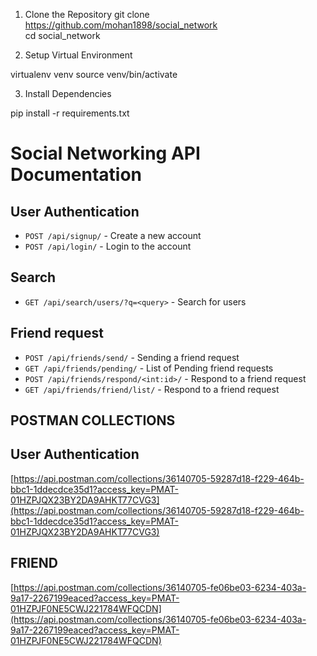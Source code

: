1. Clone the Repository
git clone https://github.com/mohan1898/social_network <br/>
cd social_network

2. Setup Virtual Environment

virtualenv venv
source venv/bin/activate

3. Install Dependencies

pip install -r requirements.txt


# Social Networking API Documentation

## User Authentication

- `POST /api/signup/` - Create a new account
- `POST /api/login/` - Login to the account

## Search 

- `GET /api/search/users/?q=<query>` - Search for users

## Friend request

- `POST /api/friends/send/` - Sending a friend request
- `GET /api/friends/pending/` - List of Pending friend requests
- `POST /api/friends/respond/<int:id>/` - Respond to a friend request
- `GET /api/friends/friend/list/` - Respond to a friend request

## POSTMAN COLLECTIONS

## User Authentication

[https://api.postman.com/collections/36140705-59287d18-f229-464b-bbc1-1ddecdce35d1?access_key=PMAT-01HZPJQX23BY2DA9AHKT77CVG3](https://api.postman.com/collections/36140705-59287d18-f229-464b-bbc1-1ddecdce35d1?access_key=PMAT-01HZPJQX23BY2DA9AHKT77CVG3)


## FRIEND 

[https://api.postman.com/collections/36140705-fe06be03-6234-403a-9a17-2267199eaced?access_key=PMAT-01HZPJF0NE5CWJ221784WFQCDN](https://api.postman.com/collections/36140705-fe06be03-6234-403a-9a17-2267199eaced?access_key=PMAT-01HZPJF0NE5CWJ221784WFQCDN)





